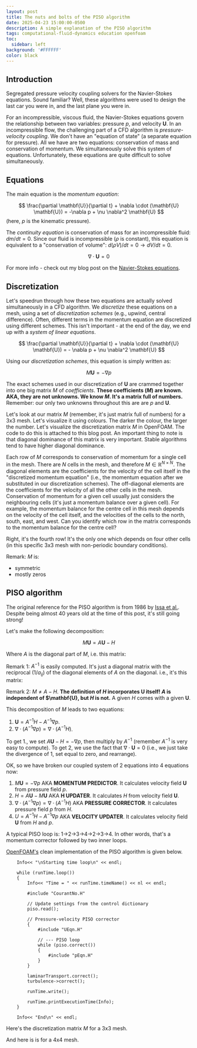 ```yaml
---
layout: post
title: The nuts and bolts of the PISO algorithm
date: 2025-04-23 15:00:00-0500
description: A simple explanation of the PISO algorithm
tags: computational-fluid-dynamics education openfoam
toc:
  sidebar: left
background: '#FFFFFF' 
color: black
---
```


## Introduction

Segregated pressure velocity coupling solvers for the Navier-Stokes equations. Sound familiar? Well, these algorithms were used to design the last car you were in, and the last plane you were in.

For an incompressible, viscous fluid, the Navier-Stokes equations govern the relationship between two variables: pressure $p$, and velocity $\mathbf{U}$. In an incompressible flow, the challenging part of a CFD algorithm is _pressure-velocity coupling_. We don't have an "equation of state" (a separate equation for pressure). All we have are two equations: conservation of mass and conservation of momentum. We simultaneously solve this system of equations. Unfortunately, these equations are quite difficult to solve simultaneously. 


## Equations
The main equation is the _momentum equation_:

$$
\frac{\partial \mathbf{U}}{\partial t} + \nabla \cdot (\mathbf{U} \mathbf{U}) = -\nabla p + \nu \nabla^2 \mathbf{U}
$$
(here, $p$ is the kinematic pressure).


The _continuity equation_ is conservation of mass for an incompressible fluid: $dm/dt = 0$. Since our fluid is incompressible ($\rho$ is constant), this equation is equivalent to a "conservation of volume": $d(\rho V)/dt = 0 \rightarrow dV/dt = 0$. 

$$
\nabla \cdot \mathbf{U} = 0
$$

For more info - check out my blog post on the [Navier-Stokes equations](https://ryleymcconkey.com/2023/12/navier-stokes/).

## Discretization

Let's speedrun through how these two equations are actually solved simultaneously in a CFD algorithm. We _discretize_ these equations on a mesh, using a set of _discretization schemes_ (e.g., upwind, central difference). Often, different terms in the momentum equation are discretized using different schemes. This isn't important - at the end of the day, we end up with a _system of linear equations_.

$$
\frac{\partial \mathbf{U}}{\partial t} + \nabla \cdot (\mathbf{U} \mathbf{U}) = - \nabla p + \nu \nabla^2 \mathbf{U}
$$

Using our _discretization schemes_, this equation is simply written as:

$$
M \mathbf{U} = -\nabla p
$$

The exact schemes used in our discretization of $\mathbf{U}$ are crammed together into one big matrix $M$ of _coefficients_. __These coefficients ($M$) are known. AKA, they are not unknowns. We know $M$. It's a matrix full of numbers.__ Remember: our only two unknowns throughout this are are $p$ and $\mathbf{U}$.

Let's look at our matrix $M$ (remember, it's just matrix full of numbers) for a 3x3 mesh. Let's visualize it using colours. The darker the colour, the larger the number. Let's visualize the discretization matrix $M$ in OpenFOAM. The code to do this is attached to this blog post. An important thing to note is that diagonal dominance of this matrix is very important. Stable algorithms tend to have higher diagonal dominance.



Each row of $M$ corresponds to conservation of momentum for a single cell in the mesh. There are $N$ cells in the mesh, and therefore $M \in \mathbb{R}^{N \times N}$. The diagonal elements are the coefficients for the velocity of the cell itself in the "discretized momentum equation" (i.e., the momentum equation after we substituted in our discretization schemes). The off-diagonal elements are the coefficients for the velocity of all the other cells in the mesh. Conservation of momentum for a given cell usually just considers the neighbouring cells (it's just a momentum balance over a given cell). For example, the momentum balance for the centre cell in this mesh depends on the velocity of the cell itself, and the velocities of the cells to the north, south, east, and west. Can you identify which row in the matrix corresponds to the momentum balance for the centre cell? 

Right, it's the fourth row! It's the only one which depends on four other cells (in this specific 3x3 mesh with non-periodic boundary conditions).

Remark: 
$M$ is:
- symmetric
- mostly zeros

## PISO algorithm

The original reference for the PISO algorithm is from 1986 by [Issa et al.](https://www.sciencedirect.com/science/article/pii/0021999186901002). Despite being almost 40 years old at the time of this post, it's still going strong!

Let's make the following decomposition:

$$
M\mathbf{U} = A\mathbf{U} - H
$$

Where $A$ is the diagonal part of $M$, i.e. this matrix:


Remark 1:
$A^{-1}$ is easily computed. It's just a diagonal matrix with the reciprocal ($1/a_{ij}$) of the diagonal elements of $A$ on the diagonal. i.e., it's this matrix:

Remark 2:
$M \neq A - H$. __The definition of $H$ incorporates $\mathbf{U}$ itself! $A$ is independent of $\mathbf{U}, but $H$ is not.__ A given $H$ comes with a given $\mathbf{U}$.

This decomposition of $M$ leads to two equations:

1. $\mathbf{U} = A^{-1}H - A^{-1}\nabla p$.
2. $\nabla \cdot \left(A^{-1}\nabla p\right) = \nabla \cdot \left(A^{-1}H\right)$.

To get 1., we set $A\mathbf{U} - H = -\nabla p$, then multiply by $A^{-1}$ (remember $A^{-1}$ is very easy to compute). To get 2, we use the fact that $\nabla \cdot \mathbf{U} = 0$ (i.e., we just take the divergence of 1, set equal to zero, and rearrange).

OK, so we have broken our coupled system of 2 equations into 4 equations now:
1. $M\mathbf{U} = -\nabla p$ AKA __MOMENTUM PREDICTOR__. It calculates velocity field $\mathbf{U}$ from pressure field $p$.
2. $H = A\mathbf{U} - M\mathbf{U}$ AKA __H UPDATER__. It calculates $H$ from velocity field $\mathbf{U}$.
3. $\nabla \cdot \left(A^{-1}\nabla p\right) = \nabla \cdot \left(A^{-1}H\right)$ AKA __PRESSURE CORRECTOR__. It calculates pressure field $p$ from $H$.
4. $U = A^{-1}H - A^{-1}\nabla p$ AKA __VELOCITY UPDATER__. It calculates velocity field $\mathbf{U}$ from $H$ and $p$.

A typical PISO loop is: 1->2->3->4->2->3->4. In other words, that's a momentum corrector followed by two inner loops. 

[OpenFOAM's](https://www.openfoam.com/) clean implementation of the PISO algorithm is given below.


```
    Info<< "\nStarting time loop\n" << endl;

    while (runTime.loop())
    {
        Info<< "Time = " << runTime.timeName() << nl << endl;

        #include "CourantNo.H"

        // Update settings from the control dictionary
        piso.read();

        // Pressure-velocity PISO corrector
        {
            #include "UEqn.H"

            // --- PISO loop
            while (piso.correct())
            {
                #include "pEqn.H"
            }
        }

        laminarTransport.correct();
        turbulence->correct();

        runTime.write();

        runTime.printExecutionTime(Info);
    }

    Info<< "End\n" << endl;
```









































Here's the discretization matrix $M$ for a 3x3 mesh.



And here is is for a 4x4 mesh.


